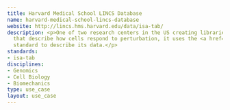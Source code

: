 ```yaml
---
title: Harvard Medical School LINCS Database
name: harvard-medical-school-lincs-database
website: http://lincs.hms.harvard.edu/data/isa-tab/
description: <p>One of two research centers in the US creating libraries of signatures
  that describe how cells respond to perturbation, it uses the <a href="http://www.dcc.ac.uk/resources/metadata-standards/isa-tab">ISA-TAB</a>
  standard to describe its data.</p>
standards:
- isa-tab
disciplines:
- Genomics
- Cell Biology
- Biomechanics
type: use_case
layout: use_case
---
```


